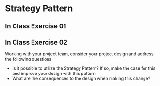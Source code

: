 # Strategy Pattern

## In Class Exercise 01



## In Class Exercise 02

Working with your project team, consider your project design and address the following questions

* Is it possible to utilize the Strategy Pattern? If so, make the case for this and improve your design with this pattern.
* What are the consequences to the design when making this change?
